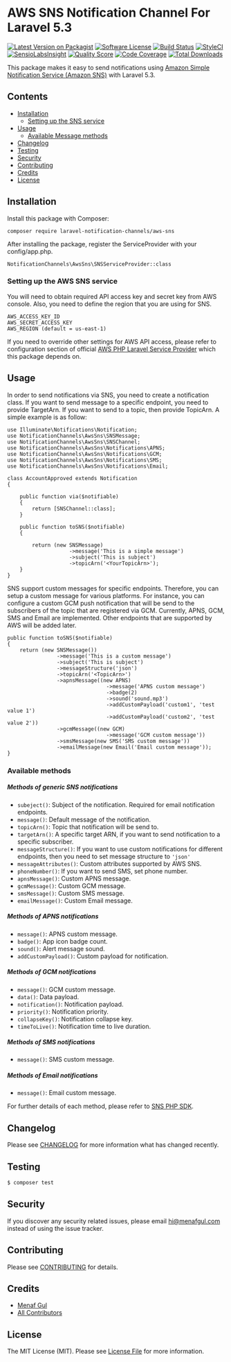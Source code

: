 # AWS SNS Notification Channel For Laravel 5.3

[![Latest Version on Packagist](https://img.shields.io/packagist/v/laravel-notification-channels/aws-sns.svg?style=flat-square)](https://packagist.org/packages/laravel-notification-channels/aws-sns)
[![Software License](https://img.shields.io/badge/license-MIT-brightgreen.svg?style=flat-square)](LICENSE.md)
[![Build Status](https://img.shields.io/travis/laravel-notification-channels/aws-sns/master.svg?style=flat-square)](https://travis-ci.org/laravel-notification-channels/aws-sns)
[![StyleCI](https://styleci.io/repos/77379237/shield)](https://styleci.io/repos/77379237)
[![SensioLabsInsight](https://img.shields.io/sensiolabs/i/:sensio_labs_id.svg?style=flat-square)](https://insight.sensiolabs.com/projects/:sensio_labs_id)
[![Quality Score](https://img.shields.io/scrutinizer/g/laravel-notification-channels/aws-sns.svg?style=flat-square)](https://scrutinizer-ci.com/g/laravel-notification-channels/aws-sns)
[![Code Coverage](https://img.shields.io/scrutinizer/coverage/g/laravel-notification-channels/aws-sns/master.svg?style=flat-square)](https://scrutinizer-ci.com/g/laravel-notification-channels/aws-sns/?branch=master)
[![Total Downloads](https://img.shields.io/packagist/dt/laravel-notification-channels/aws-sns.svg?style=flat-square)](https://packagist.org/packages/laravel-notification-channels/aws-sns)

This package makes it easy to send notifications using [Amazon Simple Notification Service (Amazon SNS)](https://aws.amazon.com/sns/) with Laravel 5.3.


## Contents

- [Installation](#installation)
	- [Setting up the SNS service](#setting-up-the-SNS-service)
- [Usage](#usage)
	- [Available Message methods](#available-message-methods)
- [Changelog](#changelog)
- [Testing](#testing)
- [Security](#security)
- [Contributing](#contributing)
- [Credits](#credits)
- [License](#license)


## Installation

Install this package with Composer:

`composer require laravel-notification-channels/aws-sns`

After installing the package, register the ServiceProvider with your config/app.php.

`NotificationChannels\AwsSns\SNSServiceProvider::class`


### Setting up the AWS SNS service

You will need to obtain required API access key and secret key from AWS console. Also, you need to define the region that you are using for SNS.

```
AWS_ACCESS_KEY_ID
AWS_SECRET_ACCESS_KEY
AWS_REGION (default = us-east-1)
```
If you need to override other settings for AWS API access, please refer to configuration section of official [AWS PHP Laravel Service Provider](#https://github.com/aws/aws-sdk-php-laravel) which this package depends on.

## Usage

In order to send notifications via SNS, you need to create a notification class. If you want to send message to a specific endpoint, you need to provide TargetArn. If you want to send to a topic, then provide TopicArn. A simple example is as follow:

```
use Illuminate\Notifications\Notification;
use NotificationChannels\AwsSns\SNSMessage;
use NotificationChannels\AwsSns\SNSChannel;
use NotificationChannels\AwsSns\Notifications\APNS;
use NotificationChannels\AwsSns\Notifications\GCM;
use NotificationChannels\AwsSns\Notifications\SMS;
use NotificationChannels\AwsSns\Notifications\Email;

class AccountApproved extends Notification
{

    public function via($notifiable)
    {
        return [SNSChannel::class];
    }

    public function toSNS($notifiable)
    {

        return (new SNSMessage)
                    ->message('This is a simple message')
                    ->subject('This is subject')
                    ->topicArn('<YourTopicArn>');
    }
}
```  

SNS support custom messages for specific endpoints. Therefore, you can setup a custom message for various platforms. For instance, you can configure a custom GCM push notification that will be send to the subscribers of the topic that are registered via GCM. Currently, APNS, GCM, SMS and Email are implemented. Other endpoints that are supported by AWS will be added later.

```
public function toSNS($notifiable)
{
    return (new SNSMessage())
                ->message('This is a custom message')
                ->subject('This is subject')
                ->messageStructure('json')
                ->topicArn('<TopicArn>')
                ->apnsMessage((new APNS)
                                ->message('APNS custom message')
                                ->badge(2)
                                ->sound('sound.mp3')
                                ->addCustomPayload('custom1', 'test value 1')
                                ->addCustomPayload('custom2', 'test value 2'))
                ->gcmMessage((new GCM)
                                ->message('GCM custom message'))
                ->smsMessage(new SMS('SMS custom message'))
                ->emailMessage(new Email('Email custom message'));
}

```

### Available methods

##### Methods of generic SNS notifications
- `subeject()`: Subject of the notification. Required for email notification endpoints.
- `message()`: Default message of the notification.
- `topicArn()`: Topic that notification will be send to.
- `targetArn()`: A specific target ARN, if you want to send notification to a specific subscriber.
- `messageStructure()`: If you want to use custom notifications for different endpoints, then you need to set message structure to `'json'`
- `messageAttributes()`: Custom attributes supported by AWS SNS.
- `phoneNumber()`: If you want to send SMS, set phone number.
- `apnsMessage()`: Custom APNS message.
- `gcmMessage()`: Custom GCM message.
- `smsMessage()`: Custom SMS message.
- `emailMessage()`: Custom Email message.

##### Methods of APNS notifications
- `message()`: APNS custom message.
- `badge()`: App icon badge count.
- `sound()`: Alert message sound.
- `addCustomPayload()`: Custom payload for notification.

##### Methods of GCM notifications
- `message()`: GCM custom message.
- `data()`: Data payload.
- `notification()`: Notification payload.
- `priority()`: Notification priority.
- `collapseKey()`: Notification collapse key.
- `timeToLive()`: Notification time to live duration.

##### Methods of SMS notifications
- `message()`: SMS custom message.

##### Methods of Email notifications
- `message()`: Email custom message.

For further details of each method, please refer to [SNS PHP SDK](#http://docs.aws.amazon.com/aws-sdk-php/v3/api/api-sns-2010-03-31.html#publish).

## Changelog

Please see [CHANGELOG](CHANGELOG.md) for more information what has changed recently.

## Testing

``` bash
$ composer test
```

## Security

If you discover any security related issues, please email hi@menafgul.com instead of using the issue tracker.

## Contributing

Please see [CONTRIBUTING](CONTRIBUTING.md) for details.

## Credits

- [Menaf Gul](https://github.com/mnfgul)
- [All Contributors](../../contributors)

## License

The MIT License (MIT). Please see [License File](LICENSE.md) for more information.
